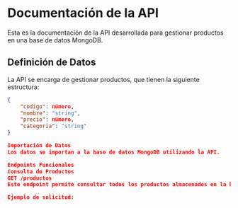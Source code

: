 # Documentación de la API

Esta es la documentación de la API desarrollada para gestionar productos en una base de datos MongoDB.

## Definición de Datos

La API se encarga de gestionar productos, que tienen la siguiente estructura:

```json
{
    "codigo": número,
    "nombre": "string",
    "precio": número,
    "categoria": "string"
}

Importación de Datos
Los datos se importan a la base de datos MongoDB utilizando la API.

Endpoints Funcionales
Consulta de Productos
GET /productos
Este endpoint permite consultar todos los productos almacenados en la base de datos.

Ejemplo de solicitud:

